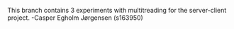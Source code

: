 This branch contains 3 experiments with multitreading for the server-client project.
-Casper Egholm Jørgensen (s163950)
